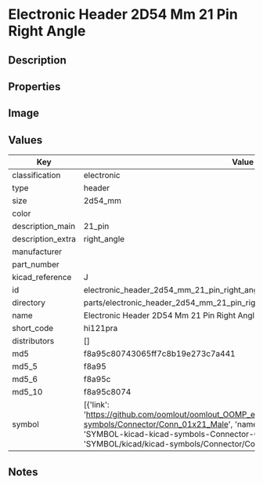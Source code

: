 # Electronic Header 2D54 Mm 21 Pin Right Angle

## Description

## Properties


## Image


## Values

| Key | Value |
| --- | --- |
| classification | electronic |
| type | header |
| size | 2d54_mm |
| color |  |
| description_main | 21_pin |
| description_extra | right_angle |
| manufacturer |  |
| part_number |  |
| kicad_reference | J |
| id | electronic_header_2d54_mm_21_pin_right_angle |
| directory | parts/electronic_header_2d54_mm_21_pin_right_angle |
| name | Electronic Header 2D54 Mm 21 Pin Right Angle |
| short_code | hi121pra |
| distributors | [] |
| md5 | f8a95c80743065ff7c8b19e273c7a441 |
| md5_5 | f8a95 |
| md5_6 | f8a95c |
| md5_10 | f8a95c8074 |
| symbol | [{'link': 'https://github.com/oomlout/oomlout_OOMP_eda_V2/tree/main/SYMBOL/kicad/kicad-symbols/Connector/Conn_01x21_Male', 'name': 'Connector : Conn_01x21_Male', 'id': 'SYMBOL-kicad-kicad-symbols-Connector-Conn_01x21_Male', 'directory': 'SYMBOL/kicad/kicad-symbols/Connector/Conn_01x21_Male/'}] |

## Notes

